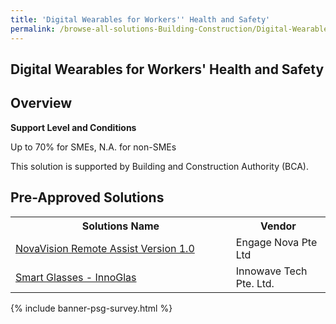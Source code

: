 ```yaml
---
title: 'Digital Wearables for Workers'' Health and Safety'
permalink: /browse-all-solutions-Building-Construction/Digital-Wearables-for-Workers-Health-and-Safety
---
```


## Digital Wearables for Workers' Health and Safety
## Overview

**Support Level and Conditions**

Up to 70% for SMEs, N.A. for non-SMEs

This solution is supported by Building and Construction Authority (BCA).

## Pre-Approved Solutions

<table>
<tr>
<th style='width: auto;'><b>Solutions Name</b></th>
<th style='width: 30%;'><b>Vendor</b></th>
</tr>
<tr>
<td><a href='/productivity-solutions-grant/solutionrepo/solution2424' target='_blank'>NovaVision Remote Assist Version 1.0</a><br></td>
<td>Engage Nova Pte Ltd</td>
</tr>
<tr>
<td><a href='/productivity-solutions-grant/solutionrepo/solution2494' target='_blank'>Smart Glasses - InnoGlas</a><br></td>
<td>Innowave Tech Pte. Ltd.</td>
</tr>
</table>

{% include banner-psg-survey.html %}
